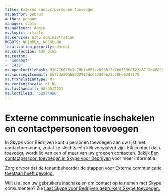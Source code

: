 ```yaml
---
title: Externe contactpersonen toevoegen
ms.author: pebaum
author: pebaum
manager: scotv
ms.audience: Admin
ms.topic: article
ms.service: o365-administration
ROBOTS: NOINDEX, NOFOLLOW
localization_priority: Normal
ms.collection: Adm_O365
ms.custom:
- "4000007"
- "1430"
ms.openlocfilehash: 92d776675c2c70bfb651ce09e0f2d7b815366f22a87f2e468964fa4971d275f4
ms.sourcegitcommit: b5f7da89a650d2915dc652449623c78be6247175
ms.translationtype: MT
ms.contentlocale: nl-NL
ms.lasthandoff: 08/05/2021
ms.locfileid: "53934900"
---
```

# <a name="enable-external-communications-and-add-contacts"></a>Externe communicatie inschakelen en contactpersonen toevoegen

In Skype voor Bedrijven kunt u personen toevoegen aan uw lijst met contactpersonen, zodat ze slechts één klik verwijderd zijn. Elk contact dat u toevoegt, wordt lid van een of meer van uw groepen contacten. Bekijk [Een contactpersoon toevoegen in Skype voor Bedrijven](https://support.office.com/article/add-a-contact-in-skype-for-business-89338023-2adf-4f5c-90b6-f8b6f72fadd1) voor meer informatie. 

Zorg ervoor dat de tenantbeheerder de stappen voor Externe communicatie [toestaan heeft gevolgd.](https://docs.microsoft.com/skypeforbusiness/set-up-skype-for-business-online/allow-users-to-contact-external-skype-for-business-users)

Wilt u alleen uw gebruikers inschakelen om contact op te nemen met Skype consumenten? Zie [Laat Skype voor Bedrijven gebruikers Skype toevoegen.](https://docs.microsoft.com/skypeforbusiness/set-up-skype-for-business-online/let-skype-for-business-users-add-skype-contacts) 